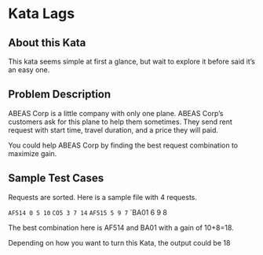# Kata Lags

## About this Kata

This kata seems simple at first a glance, but wait to explore it before said it’s an easy one.

## Problem Description

ABEAS Corp is a little company with only one plane. ABEAS Corp’s customers ask for this plane to help them sometimes. They send rent request with start time, travel duration, and a price they will paid.

You could help ABEAS Corp by finding the best request combination to maximize gain.

## Sample Test Cases

Requests are sorted. Here is a sample file with 4 requests.

`AF514 0 5 10`
`CO5 3 7 14`
`AF515 5 9 7`
`BA01 6 9 8

The best combination here is AF514 and BA01 with a gain of 10+8=18.

Depending on how you want to turn this Kata, the output could be 18
